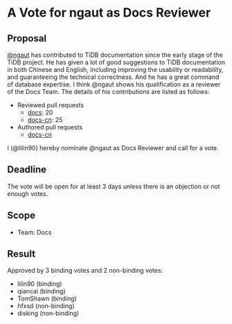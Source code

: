 # A Vote for ngaut as Docs Reviewer

## Proposal

[@ngaut](https://github.com/ngaut) has contributed to TiDB documentation since the early stage of the TiDB project. He has given a lot of good suggestions to TiDB documentation in both Chinese and English, including improving the usability or readability, and guaranteeing the technical correctness. And he has a great command of database expertise. I think @ngaut shows his qualification as a reviewer of the Docs Team. The details of his contributions are listed as follows:

- Reviewed pull requests
    - [docs](https://github.com/pingcap/docs/pulls?q=is:pr+reviewed-by:ngaut+is:merged+-author:ti-chi-bot): 20
    - [docs-cn](https://github.com/pingcap/docs-cn/pulls?q=is:pr+reviewed-by:ngaut+is:merged+-author:ti-chi-bot): 25
- Authored pull requests
    - [docs-cn](https://github.com/pingcap/docs-cn/pulls?q=is%3Apr+is%3Amerged+author%3Angaut)

I (@lilin90) hereby nominate @ngaut as Docs Reviewer and call for a vote.

## Deadline

The vote will be open for at least 3 days unless there is an objection or not enough votes.

## Scope

* Team: Docs

## Result

Approved by 3 binding votes and 2 non-binding votes:

* lilin90 (binding)
* qiancai (binding)
* TomShawn (binding)
* hfxsd (non-binding)
* disking (non-binding)

